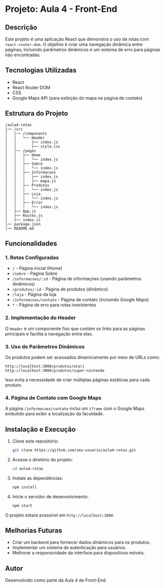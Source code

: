 # Projeto: Aula 4 - Front-End

## Descrição
Este projeto é uma aplicação React que demonstra o uso de rotas com `react-router-dom`. O objetivo é criar uma navegação dinâmica entre páginas, incluindo parâmetros dinâmicos e um sistema de erro para páginas não encontradas.

## Tecnologias Utilizadas
- React
- React Router DOM
- CSS
- Google Maps API (para exibição do mapa na página de contato)

## Estrutura do Projeto

```
/aula4-rotas
│── /src
│   │── /components
│   │   └── Header
│   │       ├── index.js
│   │       ├── style.css
│   │── /pages
│   │   ├── Home
│   │   │   └── index.js
│   │   ├── Sobre
│   │   │   └── index.js
│   │   ├── Informacoes
│   │   │   ├── index.js
│   │   │   ├── mapa.js
│   │   ├── Produtos
│   │   │   └── index.js
│   │   ├── Loja
│   │   │   └── index.js
│   │   ├── Error
│   │   │   └── index.js
│   ├── App.js
│   ├── Routes.js
│   ├── index.js
│── package.json
│── README.md
```

## Funcionalidades
### 1. Rotas Configuradas
- `/` - Página inicial (Home)
- `/sobre` - Página Sobre
- `/informacoes/:id` - Página de informações (usando parâmetros dinâmicos)
- `/produtos/:id` - Página de produtos (dinâmico)
- `/loja` - Página da loja
- `/informacoes/contato` - Página de contato (incluindo Google Maps)
- `*` - Página de erro para rotas inexistentes

### 2. Implementação do Header
O `Header` é um componente fixo que contém os links para as páginas principais e facilita a navegação entre elas.

### 3. Uso de Parâmetros Dinâmicos
Os produtos podem ser acessados dinamicamente por meio de URLs como:
```
http://localhost:3000/produtos/atari
http://localhost:3000/produtos/super-nintendo
```
Isso evita a necessidade de criar múltiplas páginas estáticas para cada produto.

### 4. Página de Contato com Google Maps
A página `/informacoes/contato` inclui um `iframe` com o Google Maps embutido para exibir a localização da faculdade.

## Instalação e Execução
1. Clone este repositório:
   ```sh
   git clone https://github.com/seu-usuario/aula4-rotas.git
   ```
2. Acesse o diretório do projeto:
   ```sh
   cd aula4-rotas
   ```
3. Instale as dependências:
   ```sh
   npm install
   ```
4. Inicie o servidor de desenvolvimento:
   ```sh
   npm start
   ```

O projeto estará acessível em `http://localhost:3000`.

## Melhorias Futuras
- Criar um backend para fornecer dados dinâmicos para os produtos.
- Implementar um sistema de autenticação para usuários.
- Melhorar a responsividade da interface para dispositivos móveis.

## Autor
Desenvolvido como parte da Aula 4 de Front-End.
